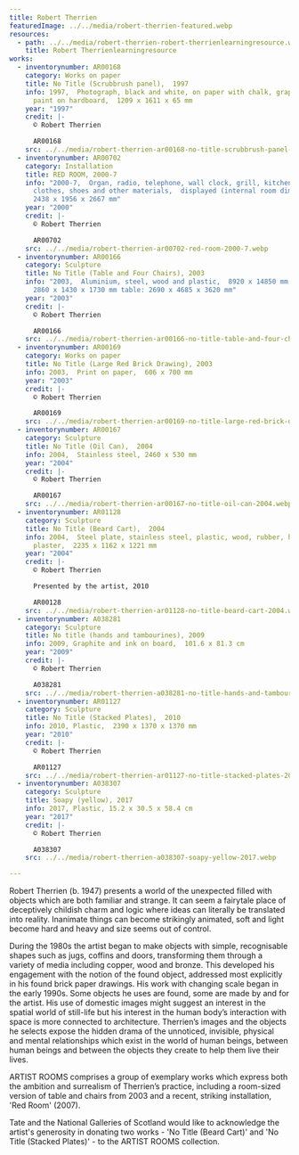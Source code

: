 ```yaml
---
title: Robert Therrien
featuredImage: ../../media/robert-therrien-featured.webp
resources:
  - path: ../../media/robert-therrien-robert-therrienlearningresource.webp
    title: Robert Therrienlearningresource
works:
  - inventorynumber: AR00168
    category: Works on paper
    title: No Title (Scrubbrush panel),  1997
    info: 1997,  Photograph, black and white, on paper with chalk, graphite and
      paint on hardboard,  1209 x 1611 x 65 mm
    year: "1997"
    credit: |-
      © Robert Therrien

      AR00168
    src: ../../media/robert-therrien-ar00168-no-title-scrubbrush-panel-1997.webp
  - inventorynumber: AR00702
    category: Installation
    title: RED ROOM, 2000-7
    info: "2000-7,  Organ, radio, telephone, wall clock, grill, kitchen utensils,
      clothes, shoes and other materials,  displayed (internal room dimensions):
      2438 x 1956 x 2667 mm"
    year: "2000"
    credit: |-
      © Robert Therrien

      AR00702
    src: ../../media/robert-therrien-ar00702-red-room-2000-7.webp
  - inventorynumber: AR00166
    category: Sculpture
    title: No Title (Table and Four Chairs), 2003
    info: "2003,  Aluminium, steel, wood and plastic,  8920 x 14850 mm each (chair):
      2860 x 1430 x 1730 mm table: 2690 x 4685 x 3620 mm"
    year: "2003"
    credit: |-
      © Robert Therrien

      AR00166
    src: ../../media/robert-therrien-ar00166-no-title-table-and-four-chairs-2003.webp
  - inventorynumber: AR00169
    category: Works on paper
    title: No Title (Large Red Brick Drawing), 2003
    info: 2003,  Print on paper,  606 x 700 mm
    year: "2003"
    credit: |-
      © Robert Therrien

      AR00169
    src: ../../media/robert-therrien-ar00169-no-title-large-red-brick-drawing-2003.webp
  - inventorynumber: AR00167
    category: Sculpture
    title: No Title (Oil Can),  2004
    info: 2004,  Stainless steel, 2460 x 530 mm
    year: "2004"
    credit: |-
      © Robert Therrien

      AR00167
    src: ../../media/robert-therrien-ar00167-no-title-oil-can-2004.webp
  - inventorynumber: AR01128
    category: Sculpture
    title: No Title (Beard Cart),  2004
    info: 2004,  Steel plate, stainless steel, plastic, wood, rubber, human hair and
      plaster,  2235 x 1162 x 1221 mm
    year: "2004"
    credit: |-
      © Robert Therrien

      Presented by the artist, 2010

      AR00128
    src: ../../media/robert-therrien-ar01128-no-title-beard-cart-2004.webp
  - inventorynumber: A038281
    category: Sculpture
    title: No title (hands and tambourines), 2009
    info: 2009, Graphite and ink on board,  101.6 x 81.3 cm
    year: "2009"
    credit: |-
      © Robert Therrien

      A038281
    src: ../../media/robert-therrien-a038281-no-title-hands-and-tambourines-2009.webp
  - inventorynumber: AR01127
    category: Sculpture
    title: No Title (Stacked Plates),  2010
    info: 2010, Plastic,  2390 x 1370 x 1370 mm
    year: "2010"
    credit: |-
      © Robert Therrien

      AR01127
    src: ../../media/robert-therrien-ar01127-no-title-stacked-plates-2010.webp
  - inventorynumber: A038307
    category: Sculpture
    title: Soapy (yellow), 2017
    info: 2017, Plastic, 15.2 x 30.5 x 58.4 cm
    year: "2017"
    credit: |-
      © Robert Therrien

      A038307
    src: ../../media/robert-therrien-a038307-soapy-yellow-2017.webp

---
```


Robert Therrien (b. 1947) presents a world of the unexpected filled with objects which are both familiar and strange. It can seem a fairytale place of deceptively childish charm and logic where ideas can literally be translated into reality. Inanimate things can become strikingly animated, soft and light become hard and heavy and size seems out of control.

During the 1980s the artist began to make objects with simple, recognisable shapes such as jugs, coffins and doors, transforming them through a variety of media including copper, wood and bronze. This developed his engagement with the notion of the found object, addressed most explicitly in his found brick paper drawings. His work with changing scale began in the early 1990s. Some objects he uses are found, some are made by and for the artist. His use of domestic images might suggest an interest in the spatial world of still-life but his interest in the human body’s interaction with space is more connected to architecture. Therrien’s images and the objects he selects expose the hidden drama of the unnoticed, invisible, physical and mental relationships which exist in the world of human beings, between human beings and between the objects they create to help them live their lives.

ARTIST ROOMS comprises a group of exemplary works which express both the ambition and surrealism of Therrien’s practice, including a room-sized version of table and chairs from 2003 and a recent, striking installation, 'Red Room' (2007).

Tate and the National Galleries of Scotland would like to acknowledge the artist's generosity in donating two works - 'No Title (Beard Cart)' and 'No Title (Stacked Plates)' - to the ARTIST ROOMS collection.